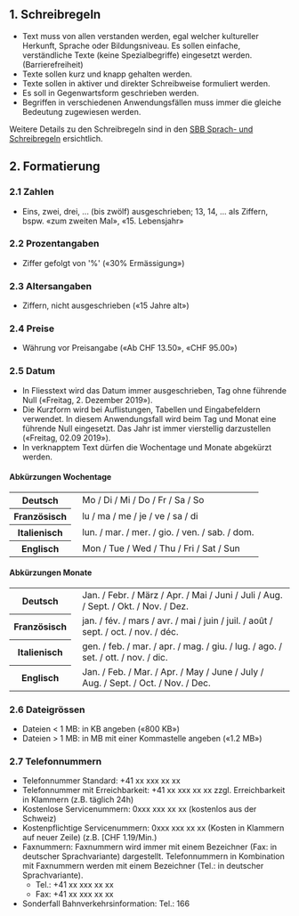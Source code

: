 ## 1. Schreibregeln
* Text muss von allen verstanden werden, egal welcher kultureller Herkunft, Sprache oder Bildungsniveau. Es sollen einfache, verständliche Texte (keine Spezialbegriffe) eingesetzt werden. (Barrierefreiheit)
* Texte sollen kurz und knapp gehalten werden.
* Texte sollen in aktiver und direkter Schreibweise formuliert werden.
* Es soll in Gegenwartsform geschrieben werden.
* Begriffen in verschiedenen Anwendungsfällen muss immer die gleiche Bedeutung zugewiesen werden.

Weitere Details zu den Schreibregeln sind in den [SBB Sprach- und Schreibregeln](https://company.sbb.ch/de/ueber-die-sbb/profil/sbb-markenportal/kommunikation/sprache.html) ersichtlich.

## 2. Formatierung
### 2.1 Zahlen
* Eins, zwei, drei, ... (bis zwölf) ausgeschrieben; 13, 14, ... als Ziffern, bspw. «zum zweiten Mal», «15. Lebensjahr»

### 2.2 Prozentangaben
* Ziffer gefolgt von '%' («30% Ermässigung»)

### 2.3 Altersangaben 
* Ziffern, nicht ausgeschrieben («15 Jahre alt»)

### 2.4 Preise
* Währung vor Preisangabe («Ab CHF 13.50», «CHF 95.00»)

### 2.5 Datum
* In Fliesstext wird das Datum immer ausgeschrieben, Tag ohne führende Null («Freitag, 2. Dezember 2019»).
* Die Kurzform wird bei Auflistungen, Tabellen und Eingabefeldern verwendet. In diesem Anwendungsfall wird beim Tag und Monat eine führende Null eingesetzt. Das Jahr ist immer vierstellig darzustellen («Freitag, 02.09 2019»).
* In verknapptem Text dürfen die Wochentage und Monate abgekürzt werden.

#### Abkürzungen Wochentage

<table>
		<tr>
		<th>Deutsch</th>
		<td style="padding-left:20px">Mo / Di / Mi / Do / Fr / Sa / So</td>
		</tr>
		<tr>
		<th>Französisch</th>
		<td style="padding-left:20px">lu / ma / me / je / ve / sa / di</td>
		</tr>
		<tr>
		<th>Italienisch</th>
		<td style="padding-left:20px">lun. / mar. / mer. / gio. / ven. / sab. / dom.</td>
		</tr>
		<tr>
		<th>Englisch</th>
		<td style="padding-left:20px">Mon / Tue / Wed / Thu / Fri / Sat / Sun</td>
		</tr>
	</table>

#### Abkürzungen Monate
<table>
		<tr>
		<th>Deutsch</th>
		<td style="padding-left:20px">Jan. / Febr. / März / Apr. / Mai / Juni / Juli / Aug. / Sept. / Okt. / Nov. / Dez.</td>
		</tr>
		<tr>
		<th>Französisch</th>
		<td style="padding-left:20px">jan. / fév. / mars / avr. / mai / juin / juil. / août / sept. / oct. / nov. / déc.</td>
		</tr>
		<tr>
		<th>Italienisch</th>
		<td style="padding-left:20px">gen. / feb. / mar. / apr. / mag. / giu. / lug. / ago. / set. / ott. / nov. / dic.</td>
		</tr>
		<tr>
		<th>Englisch</th>
		<td style="padding-left:20px">Jan. / Feb. / Mar. / Apr. / May / June / July / Aug. / Sept. / Oct. / Nov. / Dec.</td>
		</tr>
		<tr>
		</tr>
	</table>

### 2.6 Dateigrössen
* Dateien  < 1 MB: in KB angeben («800 KB»)
* Dateien  > 1 MB: in MB mit einer Kommastelle angeben («1.2 MB»)

### 2.7 Telefonnummern
* Telefonnummer Standard: +41 xx xxx xx xx
* Telefonnummer mit Erreichbarkeit: +41 xx xxx xx xx zzgl. Erreichbarkeit in Klammern (z.B. täglich 24h)
* Kostenlose Servicenummern: 0xxx xxx xx xx (kostenlos aus der Schweiz)
* Kostenpflichtige Servicenummern: 0xxx xxx xx xx (Kosten in Klammern auf neuer Zeile) (z.B. [CHF 1.19/Min.)
* Faxnummern: Faxnummern wird immer mit einem Bezeichner (Fax: in deutscher Sprachvariante) dargestellt. Telefonnummern in Kombination mit Faxnummern werden mit einem Bezeichner (Tel.: in deutscher Sprachvariante).
    * Tel.: +41 xx xxx xx xx 
    * Fax: +41 xx xxx xx xx 
* Sonderfall Bahnverkehrsinformation: Tel.: 166